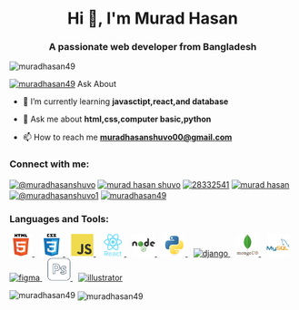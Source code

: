 <h1 align="center">Hi 👋, I'm Murad Hasan</h1>
<h3 align="center">A passionate web developer from Bangladesh</h3>

<p align="left"> <img
        src="https://komarev.com/ghpvc/?username=muradhasan49&label=Profile%20views&color=0e75b6&style=flat"
        alt="muradhasan49"/></p>

<p align="left"> <a href="https://github.com/ryo-ma/github-profile-trophy"><img
            src="https://github-profile-trophy.vercel.app/?username="muradhasan49" alt="muradhasan49"/></a> Ask About</p>

- 🌱 I’m currently learning **javasctipt,react,and database**

- 💬 Ask me about **html,css,computer basic,python**

- 📫 How to reach me **muradhasanshuvo00@gmail.com**

<h3 align="left">Connect with me:</h3>
<p align="left">
    <a href="https://twitter.com/@muradhasanshuvo" target="blank"><img align="center"
            src="https://raw.githubusercontent.com/rahuldkjain/github-profile-readme-generator/master/src/images/icons/Social/twitter.svg"
            alt="@muradhasanshuvo" height="30" width="40" /></a>
    <a href="https://linkedin.com/in/murad hasan shuvo" target="blank"><img align="center"
            src="https://raw.githubusercontent.com/rahuldkjain/github-profile-readme-generator/master/src/images/icons/Social/linked-in-alt.svg"
            alt="murad hasan shuvo" height="30" width="40" /></a>
    <a href="https://stackoverflow.com/users/28332541" target="blank"><img align="center"
            src="https://raw.githubusercontent.com/rahuldkjain/github-profile-readme-generator/master/src/images/icons/Social/stack-overflow.svg"
            alt="28332541" height="30" width="40" /></a>
    <a href="https://fb.com/murad hasan" target="blank"><img align="center"
            src="https://raw.githubusercontent.com/rahuldkjain/github-profile-readme-generator/master/src/images/icons/Social/facebook.svg"
            alt="murad hasan" height="30" width="40" /></a>
    <a href="https://www.hackerrank.com/muradhasanshuvo1" target="blank"><img align="center"
            src="https://raw.githubusercontent.com/rahuldkjain/github-profile-readme-generator/master/src/images/icons/Social/hackerrank.svg"
            alt="@muradhasanshuvo1" height="30" width="40" /></a>
    <a href="https://www.leetcode.com/muradhasan49" target="blank"><img align="center"
            src="https://raw.githubusercontent.com/rahuldkjain/github-profile-readme-generator/master/src/images/icons/Social/leet-code.svg"
            alt="muradhasan49" height="30" width="40" /></a>
</p>

<h3 align="left">Languages and Tools:</h3>
<p  align="left ">
    <!-- HTML -->
    <a style=" margin-right: 10px; border-radius: 10px;" href="https://www.w3.org/html/" target="_blank" rel="noreferrer">
        <img src="https://raw.githubusercontent.com/devicons/devicon/master/icons/html5/html5-original-wordmark.svg"
            alt="html5" width="40" height="40" />
    </a>
    <!-- CSS -->
    <a style=" margin-right: 10px; border-radius: 10px;"  href="https://www.w3schools.com/css/" target="_blank" rel="noreferrer">
        <img src="https://raw.githubusercontent.com/devicons/devicon/master/icons/css3/css3-original-wordmark.svg"
            alt="css3" width="40" height="40" />
    </a>
    <!-- JavaScript -->
    <a style=" margin-right: 10px; border-radius: 10px;" href="https://developer.mozilla.org/en-US/docs/Web/JavaScript" target="_blank" rel="noreferrer">
        <img src="https://raw.githubusercontent.com/devicons/devicon/master/icons/javascript/javascript-original.svg"
            alt="javascript" width="40" height="40" />
    </a>
    <!-- React -->
    <a style=" margin-right: 10px; border-radius: 10px;" href="https://reactjs.org/" target="_blank" rel="noreferrer">
        <img src="https://raw.githubusercontent.com/devicons/devicon/master/icons/react/react-original-wordmark.svg"
            alt="react" width="40" height="40" />
    </a>
    <!-- Node.js -->
    <a style=" margin-right: 10px; border-radius: 10px;" href="https://nodejs.org" target="_blank" rel="noreferrer">
        <img src="https://raw.githubusercontent.com/devicons/devicon/master/icons/nodejs/nodejs-original-wordmark.svg"
            alt="nodejs" width="40" height="40" />
    </a>
    <!-- Python -->
    <a style=" margin-right: 10px; border-radius: 10px;" href="https://www.python.org" target="_blank" rel="noreferrer">
        <img src="https://raw.githubusercontent.com/devicons/devicon/master/icons/python/python-original.svg"
            alt="python" width="40" height="40" />
    </a>
    <!-- Django -->
    <a style=" margin-right: 10px; border-radius: 10px;" href="https://www.djangoproject.com/" target="_blank" rel="noreferrer">
        <img src="https://cdn.worldvectorlogo.com/logos/django.svg" alt="django" width="40" height="40" />
    </a>
    <!-- MongoDB -->
    <a style=" margin-right: 10px; border-radius: 10px;" href="https://www.mongodb.com/" target="_blank" rel="noreferrer">
        <img src="https://raw.githubusercontent.com/devicons/devicon/master/icons/mongodb/mongodb-original-wordmark.svg"
            alt="mongodb" width="40" height="40" />
    </a>
    <!-- MySQL -->
    <a style=" margin-right: 10px; border-radius: 10px;" href="https://www.mysql.com/" target="_blank" rel="noreferrer">
        <img src="https://raw.githubusercontent.com/devicons/devicon/master/icons/mysql/mysql-original-wordmark.svg"
            alt="mysql" width="40" height="40" />
    </a>
    <!-- Figma -->
    <a style=" margin-right: 10px; border-radius: 10px;" href="https://www.figma.com/" target="_blank" rel="noreferrer">
        <img src="https://www.vectorlogo.zone/logos/figma/figma-icon.svg" alt="figma" width="40" height="40" />
    </a>
    <!-- Photoshop -->
    <a style=" margin-right: 10px; border-radius: 10px;" href="https://www.photoshop.com/en" target="_blank" rel="noreferrer">
        <img src="https://raw.githubusercontent.com/devicons/devicon/master/icons/photoshop/photoshop-line.svg"
            alt="photoshop" width="40" height="40" />
    </a>
    <!-- Illustrator -->
    <a style=" margin-right: 10px; border-radius: 10px;" href="https://www.adobe.com/in/products/illustrator.html" target="_blank" rel="noreferrer">
        <img src="https://www.vectorlogo.zone/logos/adobe_illustrator/adobe_illustrator-icon.svg" alt="illustrator"
            width="40" height="40" />
    </a>
    
</p>


<p><img align="left"
        src="https://github-readme-stats.vercel.app/api/top-langs?username=muradhasan49&show_icons=true&locale=en&layout=compact"
        alt="muradhasan49" /></p>

<p>&nbsp;<img align="center"
        src="https://github-readme-stats.vercel.app/api?username=muradhasan49&show_icons=true&locale=en"
        alt="muradhasan49" /></p>
